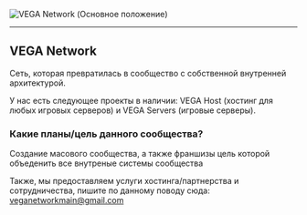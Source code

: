 ![VEGA Network (Основное положение)](https://i.imgur.com/KzQA3tA.png)

---

## VEGA Network 

Сеть, которая превратилась в сообщество с собственной внутренней архитектурой.

У нас есть следующее проекты в наличии: VEGA Host (хостинг для любых игровых серверов) и VEGA Servers (игровые серверы).

### Какие планы/цель данного сообщества?
Создание масового сообщества, а также франшизы цель которой объеденить все внутреные системы сообщества

Также, мы предоставляем услуги хостинга/партнерства и сотрудничества, пишите по данному поводу сюда: veganetworkmain@gmail.com

